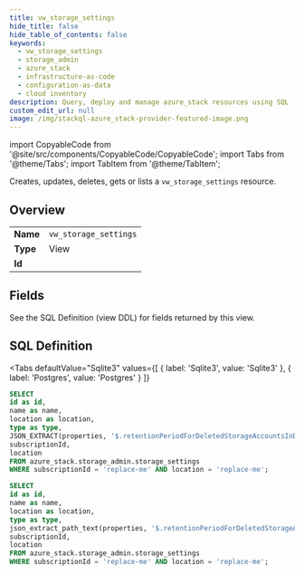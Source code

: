 ```yaml
--- 
title: vw_storage_settings
hide_title: false
hide_table_of_contents: false
keywords:
  - vw_storage_settings
  - storage_admin
  - azure_stack
  - infrastructure-as-code
  - configuration-as-data
  - cloud inventory
description: Query, deploy and manage azure_stack resources using SQL
custom_edit_url: null
image: /img/stackql-azure_stack-provider-featured-image.png
---
```


import CopyableCode from '@site/src/components/CopyableCode/CopyableCode';
import Tabs from '@theme/Tabs';
import TabItem from '@theme/TabItem';

Creates, updates, deletes, gets or lists a <code>vw_storage_settings</code> resource.

## Overview
<table><tbody>
<tr><td><b>Name</b></td><td><code>vw_storage_settings</code></td></tr>
<tr><td><b>Type</b></td><td>View</td></tr>
<tr><td><b>Id</b></td><td><CopyableCode code="azure_stack.storage_admin.vw_storage_settings" /></td></tr>
</tbody></table>

## Fields

See the SQL Definition (view DDL) for fields returned by this view.

## SQL Definition

<Tabs
defaultValue="Sqlite3"
values={[
{ label: 'Sqlite3', value: 'Sqlite3' },
{ label: 'Postgres', value: 'Postgres' }
]}
>
<TabItem value="Sqlite3">

```sql
SELECT
id as id,
name as name,
location as location,
type as type,
JSON_EXTRACT(properties, '$.retentionPeriodForDeletedStorageAccountsInDays') as "retention_period_for_deleted_storage_accounts_in_days",
subscriptionId,
location
FROM azure_stack.storage_admin.storage_settings
WHERE subscriptionId = 'replace-me' AND location = 'replace-me';
```

</TabItem>
<TabItem value="Postgres">

```sql
SELECT
id as id,
name as name,
location as location,
type as type,
json_extract_path_text(properties, '$.retentionPeriodForDeletedStorageAccountsInDays') as "retention_period_for_deleted_storage_accounts_in_days",
subscriptionId,
location
FROM azure_stack.storage_admin.storage_settings
WHERE subscriptionId = 'replace-me' AND location = 'replace-me';
```

</TabItem>
</Tabs>
